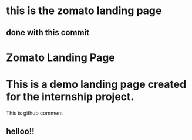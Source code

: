 # this is the zomato landing page
## done with this commit
# Zomato Landing Page
# This is a demo landing page created for the internship project.
This is github comment
##  helloo!!